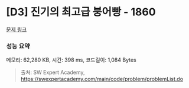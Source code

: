 # [D3] 진기의 최고급 붕어빵 - 1860 

[문제 링크](https://swexpertacademy.com/main/code/problem/problemDetail.do?contestProbId=AV5LsaaqDzYDFAXc) 

### 성능 요약

메모리: 62,280 KB, 시간: 398 ms, 코드길이: 1,084 Bytes



> 출처: SW Expert Academy, https://swexpertacademy.com/main/code/problem/problemList.do